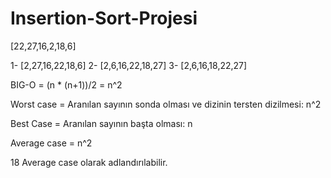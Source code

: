 # Insertion-Sort-Projesi
[22,27,16,2,18,6]

1- [2,27,16,22,18,6] 2- [2,6,16,22,18,27] 3- [2,6,16,18,22,27]

BIG-O = (n * (n+1))/2 = n^2

Worst case = Aranılan sayının sonda olması ve dizinin tersten dizilmesi: n^2

Best Case = Aranılan sayının başta olması: n

Average case = n^2

18 Average case olarak adlandırılabilir.
